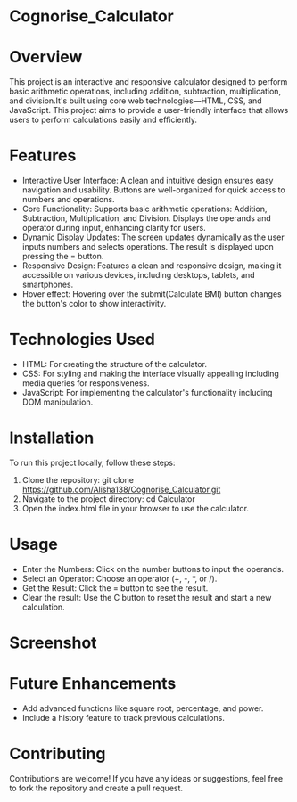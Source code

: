 # Cognorise_Calculator
# Overview
This project is an interactive and responsive calculator designed to perform basic arithmetic operations, including addition, subtraction, multiplication, and division.It's built using core web technologies—HTML, CSS, and JavaScript. This project aims to provide a user-friendly interface that allows users to perform calculations easily and efficiently.
# Features
- Interactive User Interface: A clean and intuitive design ensures easy navigation and usability. Buttons are well-organized for quick access to numbers and operations.
- Core Functionality: Supports basic arithmetic operations: Addition, Subtraction, Multiplication, and Division. Displays the operands and operator during input, enhancing clarity for users.
- Dynamic Display Updates: The screen updates dynamically as the user inputs numbers and selects operations. The result is displayed upon pressing the = button.
- Responsive Design: Features a clean and responsive design, making it accessible on various devices, including desktops, tablets, and smartphones.
- Hover effect: Hovering over the submit(Calculate BMI) button changes the button's color to show interactivity.
# Technologies Used
- HTML: For creating the structure of the calculator.
- CSS: For styling and making the interface visually appealing including media queries for responsiveness.
- JavaScript: For implementing the calculator's functionality including DOM manipulation.
# Installation
To run this project locally, follow these steps:
1. Clone the repository:
git clone https://github.com/Alisha138/Cognorise_Calculator.git
2. Navigate to the project directory:
cd Calculator
3. Open the index.html file in your browser to use the calculator.
# Usage
- Enter the Numbers: Click on the number buttons to input the operands.
- Select an Operator: Choose an operator (+, -, *, or /).
- Get the Result: Click the = button to see the result.
- Clear the result: Use the C button to reset the result and start a new calculation.
# Screenshot
# Future Enhancements
- Add advanced functions like square root, percentage, and power.
- Include a history feature to track previous calculations.
# Contributing
Contributions are welcome! If you have any ideas or suggestions, feel free to fork the repository and create a pull request.
 
